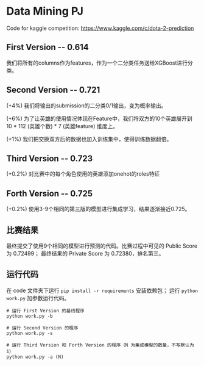 # Data Mining PJ

Code for kaggle competition: https://www.kaggle.com/c/dota-2-prediction

## First Version -- 0.614

我们将所有的columns作为features，作为一个二分类任务送给XGBoost进行分类。

## Second Version -- 0.721

(+4%) 我们将输出的submission的二分类0/1输出，变为概率输出。

(+6%) 为了让英雄的使用情况体现在Feature中，我们将双方的10个英雄展开到 10 * 112 (英雄个数) * 7 (英雄feature) 维度上。

(+1%) 我们把交换双方后的数据也加入训练集中，使得训练数据翻倍。

## Third Version -- 0.723

(+0.2%) 对比赛中的每个角色使用的英雄添加onehot的roles特征

## Forth Version -- 0.725

(+0.2%) 使用3-9个相同的第三版的模型进行集成学习，结果逐渐接近0.725。

## 比赛结果

最终提交了使用9个相同的模型进行预测的代码。比赛过程中可见的 Public Score 为 0.72499； 最终结果的 Private Score 为 0.72380，排名第三。

## 运行代码

在 code 文件夹下运行 `pip install -r requirements` 安装依赖包；
运行 `python work.py` 加参数运行代码。

```shell
# 运行 First Version 的基线程序
python work.py -b

# 运行 Second Version 的程序
python work.py -s

# 运行 Third Version 和 Forth Version 的程序（N 为集成模型的数量，不写默认为1）
python work.py -a (N)
```
